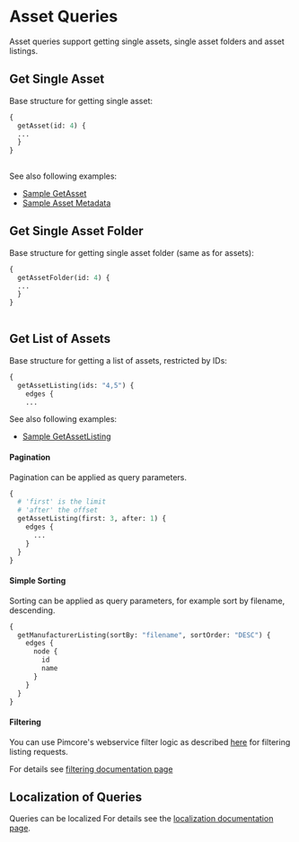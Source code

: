# Asset Queries

Asset queries support getting single assets, single asset folders and asset listings. 

## Get Single Asset

Base structure for getting single asset: 

```graphql
{
  getAsset(id: 4) {
  ...
  }
} 
    
```

See also following examples: 
- [Sample GetAsset](./11_Query_Samples/11_Sample_GetAsset.md)
- [Sample Asset Metadata](./11_Query_Samples/12_Sample_Asset_Metadata.md)


## Get Single Asset Folder

Base structure for getting single asset folder (same as for assets): 

```graphql
{
  getAssetFolder(id: 4) {
  ...
  }
} 
    
```

## Get List of Assets

Base structure for getting a list of assets, restricted by IDs: 

```graphql
{
  getAssetListing(ids: "4,5") {
    edges {
    ...
```

See also following examples: 
- [Sample GetAssetListing](./11_Query_Samples/13_Sample_GetAssetListing.md)
 
 
#### Pagination
Pagination can be applied as query parameters.

```graphql
{
  # 'first' is the limit
  # 'after' the offset
  getAssetListing(first: 3, after: 1) {
    edges {
      ...
    }
  }
}
```


#### Simple Sorting
Sorting can be applied as query parameters, for example sort by filename, descending.

```graphql
{
  getManufacturerListing(sortBy: "filename", sortOrder: "DESC") {
    edges {
      node {
        id
        name
      }
    }
  }
}
```

#### Filtering

You can use Pimcore's webservice filter logic as described 
[here](https://pimcore.com/docs/pimcore/6.9/Development_Documentation/Web_Services/Query_Filters.html) 
for filtering listing requests.

For details see [filtering documentation page](./10_Filtering.md)


## Localization of Queries
Queries can be localized For details see the [localization documentation page](./08_Localization.md).

